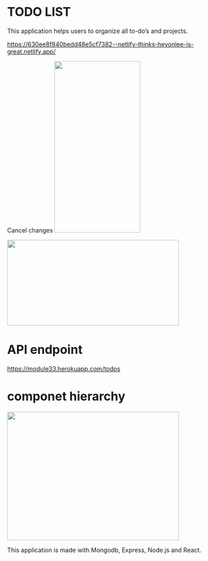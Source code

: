 # TODO LIST 

This application helps users to organize all  to-do’s and projects.


https://630ee8f840bedd48e5cf7382--netlify-thinks-heyonlee-is-great.netlify.app/


Cancel changes
<img src="https://user-images.githubusercontent.com/78921554/187600943-5214f26a-3a2b-48ac-9d5c-b924d1964f43.jpg"  width="200" height="400"/>

<img src="https://user-images.githubusercontent.com/78921554/187601037-04daad75-37be-4ef4-b472-f63133517515.jpg"  width="400" height="200"/>


# API endpoint 

https://module33.herokuapp.com/todos

# componet hierarchy
<img src="https://user-images.githubusercontent.com/78921554/187629809-00b71800-e2aa-47e1-bfb3-caeb25f360bb.jpg"  width="400" height="300"/>

This application is made with Mongodb, Express, Node.js and React.
